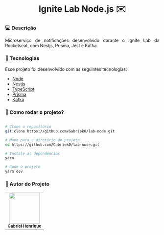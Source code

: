 <h1 align="center">Ignite Lab Node.js ✉️</h1>

### 💻 Descrição

<p align="justify">Microserviço de notificações desenvolvido durante o Ignite Lab da Rocketseat, com Nestjs, Prisma, Jest e Kafka.</p>

### :nut_and_bolt: Tecnologias

Esse projeto foi desenvolvido com as seguintes tecnologias:

- [Node][node]
- [Nestjs][nestjs]
- [TypeScript][typescript]
- [Prisma][prisma]
- [Kafka][kafka]

[node]: https://nodejs.org/en/
[nestjs]: https://nestjs.com/
[typescript]: https://www.typescriptlang.org/
[prisma]: https://www.prisma.io/
[kafka]: https://kafka.apache.org/

### 🤔 Como rodar o projeto?

```bash

# Clone o repositório
git clone https://github.com/Gabriek0/lab-node.git

# Mude para o diretório do projeto
cd https://github.com/Gabriek0/lab-node.git

# Instale as dependências
yarn

# Rode o projeto
yarn dev

```

### 🧑 Autor do Projeto

<table>
  <tr>
    <td align="center">
      <a href="https://github.com/Gabriek0">
        <img src='https://avatars.githubusercontent.com/u/89749843?v=4' width="100px;" alt=""/>
        <br />
          <sub>
            <b>Gabriel Henrique</b>
          </sub>
      </a>
    </td>

  </tr>
</table>
